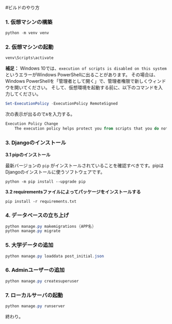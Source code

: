 #ビルドのやり方
### 1. 仮想マシンの構築

```powershell
python -m venv venv
```

### 2. 仮想マシンの起動

```powershell
venv\Scripts\activate
```

**補足：**
Windows 10では、`execution of scripts is disabled on this system`というエラーがWindows PowerShellに出ることがあります。 その場合は、Windows PowerShellを「管理者として開く」で、管理者権限で新しくウィンドウを開いてください。 そして、仮想環境を起動する前に、以下のコマンドを入力してください。

```powershell
Set-ExecutionPolicy -ExecutionPolicy RemoteSigned
```

次の表示が出るので`A`を入力する。

```powershell
Execution Policy Change
    The execution policy helps protect you from scripts that you do not trust. Changing the execution policy might expose you to the security risks described in the about_Execution_Policies help topic at http://go.microsoft.com/fwlink/?LinkID=135170. Do you want to change the execution policy? [Y] Yes  [A] Yes to All  [N] No  [L] No to All  [S] Suspend  [?] Help (default is "N")
```

### 3. Djangoのインストール

**3.1 pipのインストール**

最新バージョンの `pip` がインストールされていることを確認すべきです。pipはDjangoのインストールに使うソフトウェアです。

```
python -m pip install --upgrade pip
```

****3.2 requirementsファイルによってパッケージをインストールする****

```
pip install -r requirements.txt
```

### 4. データベースの立ち上げ

```powershell
python manage.py makemigrations {APP名}
python manage.py migrate
```
### 5. 大学データの追加
```powershell
python manage.py loaddata post_initial.json
```
### 6. Adminユーザーの追加

```powershell
python manage.py createsuperuser
```
### 7. ローカルサーバの起動

```powershell
python manage.py runserver
```

終わり。
